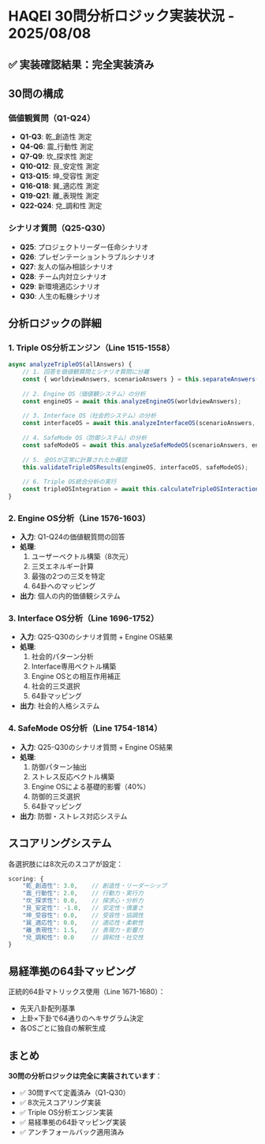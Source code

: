# HAQEI 30問分析ロジック実装状況 - 2025/08/08

## ✅ 実装確認結果：完全実装済み

## 30問の構成

### 価値観質問（Q1-Q24）
- **Q1-Q3**: 乾_創造性 測定
- **Q4-Q6**: 震_行動性 測定  
- **Q7-Q9**: 坎_探求性 測定
- **Q10-Q12**: 艮_安定性 測定
- **Q13-Q15**: 坤_受容性 測定
- **Q16-Q18**: 巽_適応性 測定
- **Q19-Q21**: 離_表現性 測定
- **Q22-Q24**: 兌_調和性 測定

### シナリオ質問（Q25-Q30）
- **Q25**: プロジェクトリーダー任命シナリオ
- **Q26**: プレゼンテーショントラブルシナリオ
- **Q27**: 友人の悩み相談シナリオ
- **Q28**: チーム内対立シナリオ
- **Q29**: 新環境適応シナリオ
- **Q30**: 人生の転機シナリオ

## 分析ロジックの詳細

### 1. Triple OS分析エンジン（Line 1515-1558）
```javascript
async analyzeTripleOS(allAnswers) {
    // 1. 回答を価値観質問とシナリオ質問に分離
    const { worldviewAnswers, scenarioAnswers } = this.separateAnswers(allAnswers);
    
    // 2. Engine OS（価値観システム）の分析
    const engineOS = await this.analyzeEngineOS(worldviewAnswers);
    
    // 3. Interface OS（社会的システム）の分析
    const interfaceOS = await this.analyzeInterfaceOS(scenarioAnswers, engineOS);
    
    // 4. SafeMode OS（防御システム）の分析
    const safeModeOS = await this.analyzeSafeModeOS(scenarioAnswers, engineOS);
    
    // 5. 全OSが正常に計算されたか確認
    this.validateTripleOSResults(engineOS, interfaceOS, safeModeOS);
    
    // 6. Triple OS統合分析の実行
    const tripleOSIntegration = await this.calculateTripleOSInteraction(engineOS, interfaceOS, safeModeOS);
}
```

### 2. Engine OS分析（Line 1576-1603）
- **入力**: Q1-Q24の価値観質問の回答
- **処理**:
  1. ユーザーベクトル構築（8次元）
  2. 三爻エネルギー計算
  3. 最強の2つの三爻を特定
  4. 64卦へのマッピング
- **出力**: 個人の内的価値観システム

### 3. Interface OS分析（Line 1696-1752）
- **入力**: Q25-Q30のシナリオ質問 + Engine OS結果
- **処理**:
  1. 社会的パターン分析
  2. Interface専用ベクトル構築
  3. Engine OSとの相互作用補正
  4. 社会的三爻選択
  5. 64卦マッピング
- **出力**: 社会的人格システム

### 4. SafeMode OS分析（Line 1754-1814）
- **入力**: Q25-Q30のシナリオ質問 + Engine OS結果
- **処理**:
  1. 防御パターン抽出
  2. ストレス反応ベクトル構築
  3. Engine OSによる基礎的影響（40%）
  4. 防御的三爻選択
  5. 64卦マッピング
- **出力**: 防御・ストレス対応システム

## スコアリングシステム

各選択肢には8次元のスコアが設定：
```javascript
scoring: {
    "乾_創造性": 3.0,    // 創造性・リーダーシップ
    "震_行動性": 2.0,    // 行動力・実行力
    "坎_探求性": 0.0,    // 探求心・分析力
    "艮_安定性": -1.0,   // 安定性・慎重さ
    "坤_受容性": 0.0,    // 受容性・協調性
    "巽_適応性": 0.0,    // 適応性・柔軟性
    "離_表現性": 1.5,    // 表現力・影響力
    "兌_調和性": 0.0     // 調和性・社交性
}
```

## 易経準拠の64卦マッピング

正統的64卦マトリックス使用（Line 1671-1680）：
- 先天八卦配列基準
- 上卦×下卦で64通りのヘキサグラム決定
- 各OSごとに独自の解釈生成

## まとめ

**30問の分析ロジックは完全に実装されています**：
- ✅ 30問すべて定義済み（Q1-Q30）
- ✅ 8次元スコアリング実装
- ✅ Triple OS分析エンジン実装
- ✅ 易経準拠の64卦マッピング実装
- ✅ アンチフォールバック適用済み